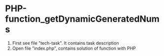 # PHP-function_getDynamicGeneratedNums

1. First see file "tech-task". It contains task description
2. Open file "index.php", contains solution of function with PHP
